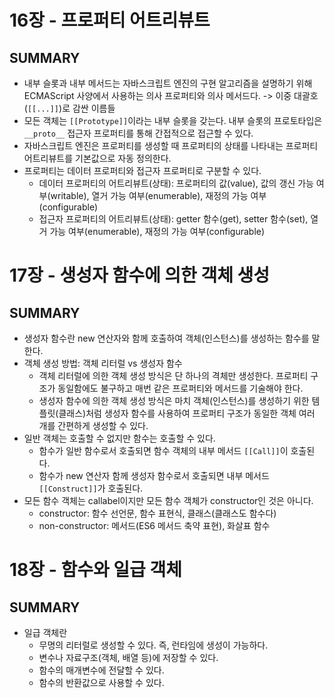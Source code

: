 # 16장 - 프로퍼티 어트리뷰트
## SUMMARY
- 내부 슬롯과 내부 메서드는 자바스크립트 엔진의 구현 알고리즘을 설명하기 위해 ECMAScript 사양에서 사용하는 의사 프로퍼티와 의사 메서드다. -> 이중 대괄호(`[[...]]`)로 감싼 이름들
- 모든 객체는 `[[Prototype]]`이라는 내부 슬롯을 갖는다. 내부 슬롯의 프로토타입은 `__proto__` 접근자 프로퍼티를 통해 간접적으로 접근할 수 있다.
- 자바스크립트 엔진은 프로퍼티를 생성할 때 프로퍼티의 상태를 나타내는 프로퍼티 어트리뷰트를 기본값으로 자동 정의한다.
- 프로퍼티는 데이터 프로퍼티와 접근자 프로퍼티로 구분할 수 있다.
  - 데이터 프로퍼티의 어트리뷰트(상태): 프로퍼티의 값(value), 값의 갱신 가능 여부(writable), 열거 가능 여부(enumerable), 재정의 가능 여부(configurable)
  - 접근자 프로퍼티의 어트리뷰트(상태): getter 함수(get), setter 함수(set), 열거 가능 여부(enumerable), 재정의 가능 여부(configurable)

# 17장 - 생성자 함수에 의한 객체 생성
## SUMMARY
- 생성자 함수란 new 연산자와 함께 호출하여 객체(인스턴스)를 생성하는 함수를 말한다.
- 객체 생성 방법: 객체 리터럴 vs 생성자 함수
  - 객체 리터럴에 의한 객체 생성 방식은 단 하나의 격체만 생성한다. 프로퍼티 구조가 동일함에도 불구하고 매번 같은 프로퍼티와 메서드를 기술해야 한다.
  - 생성자 함수에 의한 객체 생성 방식은 마치 객체(인스턴스)를 생성하기 위한 템플릿(클래스)처럼 생성자 함수를 사용하여 프로퍼티 구조가 동일한 객체 여러 개를 간편하게 생성할 수 있다.
- 일반 객체는 호출할 수 없지만 함수는 호출할 수 있다.
  - 함수가 일반 함수로서 호출되면 함수 객체의 내부 메서드 `[[Call]]`이 호출된다.
  - 함수가 new 연산자 함께 생성자 함수로서 호출되면 내부 메서드 `[[Construct]]`가 호출된다.
- 모든 함수 객체는 callabel이지만 모든 함수 객체가 constructor인 것은 아니다.
  - constructor: 함수 선언문, 함수 표현식, 클래스(클래스도 함수다)
  - non-constructor: 메서드(ES6 메서드 축약 표현), 화살표 함수

# 18장 - 함수와 일급 객체
## SUMMARY
- 일급 객체란
  - 무명의 리터럴로 생성할 수 있다. 즉, 런타임에 생성이 가능하다.
  - 변수나 자료구조(객체, 배열 등)에 저장할 수 있다.
  - 함수의 매개변수에 전달할 수 있다.
  - 함수의 반환값으로 사용할 수 있다.
